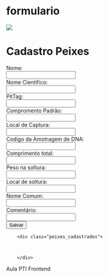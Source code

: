 # formulario
<!DOCTYPE html>
<html lang="pt-br">
<head>
    <meta charset="UTF-8">
    <meta http-equiv="X-UA-Compatible" content="IE=edge">
    <link rel="stylesheet" href="style.css">
    <meta name="viewport" content="width=device-width, initial-scale=1.0">
    <title>Document</title>
</head>
<body>
        <div class="menu_peixes">
            <img src="https://mir-s3-cdn-cf.behance.net/project_modules/disp/a1616432873329.5696cb951b3c1.gif">
        <h1>Cadastro Peixes</h1>
        <label>Nome:</label><br><input type="text"/>
        <br>
        <label>Nome Cientifico:</label><br><input type="text"/>
        <br>
        <label>PitTag:</label><br><input type="text"/>
        <br>
        <label>Compromento Padrão:</label><br><input type="text"/>
        <br>
        <label>Local de Captura:</label><br><input type="text"/>
        <br>
        <label>Codigo da Amotragem de DNA:</label><br><input type="text"/>
        <br>
        <label>Comprimento total:</label><br><input type="text"/>
        <br>
        <label>Peso na soltura:</label><br><input type="text"/>
        <br>
        <label>Local de soltura:</label><br><input type="text"/>
        <br>
        <label>Nome Comum:</label><br><input type="text"/>
        <br>
        <label>Comentário:</label><br><input type="text"/>
        <br>
        <button type="button">Salvar</button>

        <div class="peixes_cadastrados">
            


        </div>
</body>
</html>
Aula PTI Frontend
